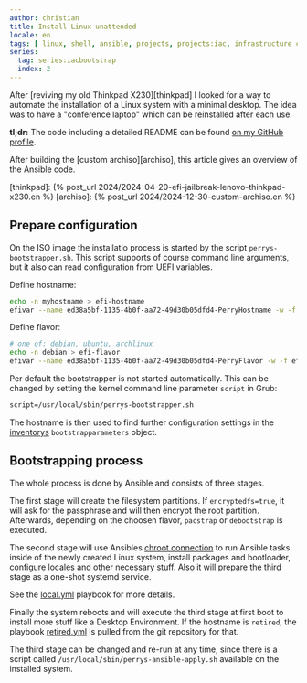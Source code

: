 ```yaml
---
author: christian
title: Install Linux unattended
locale: en
tags: [ linux, shell, ansible, projects, projects:iac, infrastructure code ]
series:
  tag: series:iacbootstrap
  index: 2
---
```


After [reviving my old Thinkpad X230][thinkpad] I looked for a way to automate the installation 
of a Linux system with a minimal desktop. The idea was to have a "conference laptop" which can 
be reinstalled after each use.

**tl;dr:** The code including a detailed README can be found [on my GitHub profile][iac].

After building the [custom archiso][archiso], this article gives an overview of the Ansible code.

[iac]: https://github.com/perryflynn/iac
[thinkpad]: {% post_url 2024/2024-04-20-efi-jailbreak-lenovo-thinkpad-x230.en %}
[archiso]: {% post_url 2024/2024-12-30-custom-archiso.en %}

## Prepare configuration

On the ISO image the installatio process is started by the script `perrys-bootstrapper.sh`.
This script supports of course command line arguments, but it also can read configuration
from UEFI variables.

Define hostname:

```sh
echo -n myhostname > efi-hostname
efivar --name ed38a5bf-1135-4b0f-aa72-49d30b05dfd4-PerryHostname -w -f efi-hostname
```

Define flavor:

```sh
# one of: debian, ubuntu, archlinux
echo -n debian > efi-flavor
efivar --name ed38a5bf-1135-4b0f-aa72-49d30b05dfd4-PerryFlavor -w -f efi-flavor
```

Per default the bootstrapper is not started automatically. This can be changed by setting
the kernel command line parameter `script` in Grub:

```txt
script=/usr/local/sbin/perrys-bootstrapper.sh
```

The hostname is then used to find further configuration settings in the [inventorys][inventory]
`bootstrapparameters` object.

[inventory]: https://github.com/perryflynn/iac/blob/main/inventory/defaults.yml

## Bootstrapping process

The whole process is done by Ansible and consists of three stages.

The first stage will create the filesystem partitions. If `encryptedfs=true`, it will ask
for the passphrase and will then encrypt the root partition. Afterwards, depending on the
choosen flavor, `pacstrap` or `debootstrap` is executed.

The second stage will use Ansibles [chroot connection][chroot] to run Ansible tasks inside
of the newly created Linux system, install packages and bootloader, configure locales
and other necessary stuff. Also it will prepare the third stage as a one-shot systemd service.

See the [local.yml][local] playbook for more details.

Finally the system reboots and will execute the third stage at first boot to install more
stuff like a Desktop Environment. If the hostname is `retired`, the playbook [retired.yml][retired]
is pulled from the git repository for that.

The third stage can be changed and re-run at any time, since there is a script called 
`/usr/local/sbin/perrys-ansible-apply.sh` available on the installed system.

[chroot]: https://docs.ansible.com/ansible/latest/collections/community/general/chroot_connection.html
[retired]: https://github.com/perryflynn/iac/blob/main/retired.yml
[local]: https://github.com/perryflynn/iac/blob/main/local.yml
